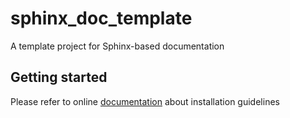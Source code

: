# sphinx_doc_template
A template project for Sphinx-based documentation 

## Getting started

Please refer to online [documentation](https://osfpga-sphinx-doc-example.readthedocs.io/en/latest/tutorials/getting_started/) about installation guidelines
